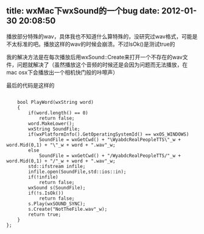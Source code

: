 title: wxMac下wxSound的一个bug
date: 2012-01-30 20:08:50
---

播放部分特殊的wav，具体我也不知道什么算特殊的，没研究过wav格式，可能是不太标准的吧。播放这样的wav的时候会崩溃。不过IsOk()是测试true的

我的解决方法是在每次播放后用wxSound::Create来打开一个不存在的wav文件，问题就解决了（虽然播放这个音频的时候还是会因为问题而无法播放，在mac osx下会播放出一个相机快门般的咔嚓声）

最后的代码是这样的

<code>
	bool PlayWord(wxString word)
	{
		if(word.length() == 0)
			return false;
		word.MakeLower();
		wxString SoundFile;
		if(wxPlatformInfo().GetOperatingSystemId() == wxOS_WINDOWS)
			SoundFile = wxGetCwd() + "\WyabdcRealPeopleTTS\"_w + word.Mid(0,1) + "\"_w + word + ".wav"_w;
		else
			SoundFile = wxGetCwd() + "/WyabdcRealPeopleTTS/"_w + word.Mid(0,1) + "/"_w + word + ".wav"_w;
		std::ifstream infile;
		infile.open(SoundFile,std::ios::in);
		if(!infile)
			return false;
		wxSound s(SoundFile);
		if(!s.IsOk())
			return false;
		s.Play(wxSOUND_SYNC);
		s.Create("NotTheFile.wav"_w);
		return true;
	}
};
</code>
